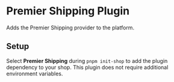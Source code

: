 # Premier Shipping Plugin

Adds the Premier Shipping provider to the platform.

## Setup

Select **Premier Shipping** during `pnpm init-shop` to add the plugin dependency to your shop. This plugin does not require additional environment variables.

